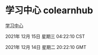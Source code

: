 # 学习中心 colearnhub
[学习中心](http://59.174.25.102:56308/colearnhub/)

2021年 12月 15日 星期三 04:22:10 CST

2021年 12月 14日 星期二 20:22:10 GMT
